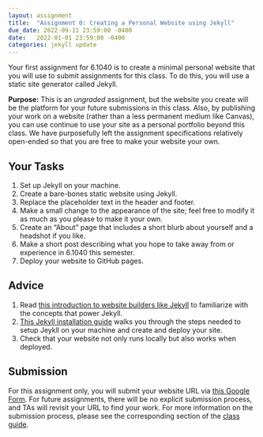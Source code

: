 ```yaml
---
layout: assignment
title:  "Assignment 0: Creating a Personal Website using Jekyll"
due_date: 2022-09-11 23:59:00 -0400
date:   2022-01-01 23:59:00 -0400
categories: jekyll update
---
```


Your first assignment for 6.1040 is to create a minimal personal website that you will use to submit assignments for this class. To do this, you will use a static site generator called Jekyll. 

**Purpose:** This is an *ungraded* assignment, but the website you create will be the platform for your future submissions in this class. Also, by publishing your work on a website (rather than a less permanent medium like Canvas), you can use continue to use your site as a personal portfolio beyond this class. We have purposefully left the assignment specifications relatively open-ended so that you are free to make your website your own.


## Your Tasks
1. Set up Jekyll on your machine.
4. Create a bare-bones static website using Jekyll.
4. Replace the placeholder text in the header and footer.
5. Make a small change to the appearance of the site; feel free to modify it as much as you please to make it your own.
6. Create an “About” page that includes a short blurb about yourself and a headshot if you like.
7. Make a short post describing what you hope to take away from or experience in 6.1040 this semester.
5. Deploy your website to GitHub pages.


## Advice
1. Read [this introduction to website builders like Jekyll](https://61040-fa22.github.io/pages/site-builders) to familiarize with the concepts that power Jekyll. 
2. [This Jekyll installation guide](https://docs.google.com/document/d/1fmutMEHFMKh15WmDqWd0oqi82sIeid9DjB95oUBjAUw/edit#) walks you through the steps needed to setup Jeykll on your machine and create and deploy your site.
3. Check that your website not only runs locally but also works when deployed.

## Submission

For this assignment only, you will submit your website URL via [this Google Form](https://forms.gle/s7qWBBJQJkp2Z3ha7). For future assignments, there will be no explicit submission process, and TAs will revisit your URL to find your work. For more information on the submission process, please see the corresponding section of the [class guide](https://61040-fa22.github.io/about/).